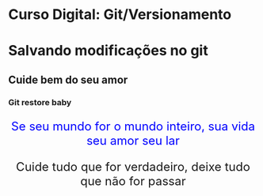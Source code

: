 ﻿# Curso Digital: Git/Versionamento

# Salvando modificações no git 

## Cuide bem do seu amor

### Git restore baby

<p style="color:blue">Se seu mundo for o mundo inteiro, sua vida seu amor seu lar</p>
<p>Cuide tudo que for verdadeiro, deixe tudo que não for passar</p>

<style>
  p {
    text-align: center;
    font-size: 1.5rem;
  }
</style>